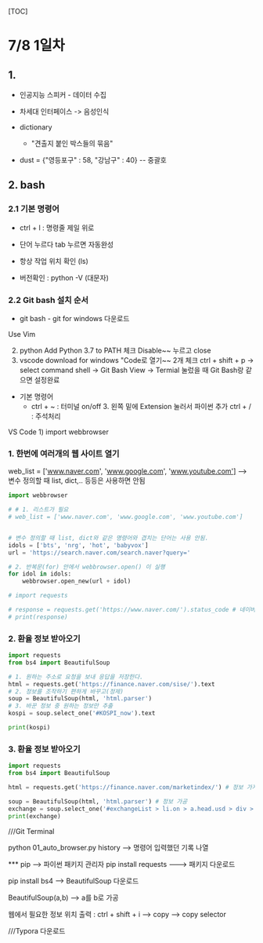 [TOC]

# 7/8 1일차

## 1. 

- 인공지능 스피커 - 데이터 수집

- 차세대 인터페이스 -> 음성인식

- dictionary
  - "견출지 붙인 박스들의 묶음"

- dust = {"영등포구" : 58, "강남구" : 40} -- 중괄호



## 2. bash

### 2.1 기본 명령어

- ctrl + l : 명령줄 제일 위로

- 단어 누르다 tab 누르면 자동완성
- 항상 작업 위치 확인 (ls)
- 버전확인 : python -V (대문자)

### 2.2 Git bash 설치 순서

- git bash - git for windows 다운로드

Use Vim

2. python
Add Python 3.7 to PATH 체크
Disable~~ 누르고 close
2. vscode
  download for windows
  "Code로 열기~~ 2개 체크
  ctrl + shift + p -> select command shell -> Git Bash
  View -> Termial 눌렀을 때 Git Bash랑 같으면 설정완료
  - 기본 명령어
    - ctrl + ~ : 터미널  on/off
      3. 왼쪽 밑에 Extension 눌러서 파이썬 추가
         ctrl + / : 주석처리

VS Code 
1)
import webbrowser

### 1. 한번에 여러개의 웹 사이트 열기
web_list = ['www.naver.com', 'www.google.com', 'www.youtube.com']   --> 변수 정의할 때 list, dict,.. 등등은 사용하면 안됨

```python
import webbrowser

# # 1. 리스트가 필요
# web_list = ['www.naver.com', 'www.google.com', 'www.youtube.com']


# 변수 정의할 때 list, dict와 같은 명령어와 겹치는 단어는 사용 안됨.
idols = ['bts', 'nrg', 'hot', 'babyvox']
url = 'https://search.naver.com/search.naver?query='

# 2. 반복문(for) 안에서 webbrowser.open() 이 실행
for idol in idols:
    webbrowser.open_new(url + idol)

# import requests

# response = requests.get('https://www.naver.com/').status_code # 네이버로부터 응답을 받는 명령어
# print(response)
```

### 2. 환율 정보 받아오기
```python
import requests
from bs4 import BeautifulSoup

# 1. 원하는 주소로 요청을 보내 응답을 저장한다.
html = requests.get('https://finance.naver.com/sise/').text
# 2. 정보를 조작하기 편하게 바꾸고(정제)
soup = BeautifulSoup(html, 'html.parser')
# 3. 바꾼 정보 중 원하는 정보만 추출
kospi = soup.select_one('#KOSPI_now').text

print(kospi)
```

### 3. 환율 정보 받아오기

```python
import requests
from bs4 import BeautifulSoup

html = requests.get('https://finance.naver.com/marketindex/') # 정보 가져옴

soup = BeautifulSoup(html, 'html.parser') # 정보 가공
exchange = soup.select_one('#exchangeList > li.on > a.head.usd > div > span.value').text # 필요한 정보만 빼냄
print(exchange)
```



///Git Terminal

python 01_auto_browser.py
history --> 명령어 입력했던 기록 나열

*** pip --> 파이썬 패키지 관리자
pip install requests ---> 패키지 다운로드

pip install bs4 --> BeautifulSoup 다운로드

BeautifulSoup(a,b) --> a를 b로 가공

웹에서 필요한 정보 위치 출력 : ctrl + shift + i --> copy --> copy selector

///Typora 다운로드